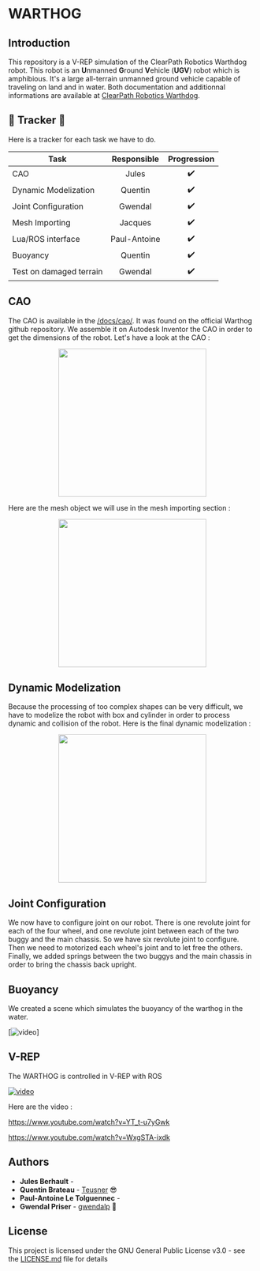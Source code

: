 # WARTHOG

## Introduction

This repository is a V-REP simulation of the ClearPath Robotics Warthdog robot. This robot is an **U**nmanned **G**round **V**ehicle (**UGV**)  robot which is amphibious. It's a large all-terrain unmanned ground vehicle capable of traveling on land and in water. Both documentation and additionnal informations are available at [ClearPath Robotics Warthdog](https://clearpathrobotics.com/warthog-unmanned-ground-vehicle-robot/).

## :barber: Tracker :barber:
Here is a tracker for each task we have to do.

| Task                   |Responsible | Progression      |
| -----------------------|:----------:|:----------------:|
| CAO                    |Jules       |:heavy_check_mark:|
| Dynamic Modelization   |Quentin     |:heavy_check_mark:|
| Joint Configuration    |Gwendal     |:heavy_check_mark:|
| Mesh Importing         |Jacques     |:heavy_check_mark:|
| Lua/ROS interface      |Paul-Antoine|:heavy_check_mark:|
| Buoyancy				 |Quentin	  |:heavy_check_mark:|
| Test on damaged terrain|Gwendal     |:heavy_check_mark:|



## CAO

The CAO is available in the [/docs/cao/](https://github.com/gwendalp/WARTHOG/tree/master/docs/cao). It was found on the official Warthog github repository. We assemble it on Autodesk Inventor the CAO in order to get the dimensions of the robot. Let's have a look at the CAO :

<p align="center">
    <img src="https://raw.githubusercontent.com/gwendalp/WARTHOG/master/docs/images/cao.png" width="300">
</p>

Here are the mesh object we will use in the mesh importing section :

<p align="center">
    <img src="https://raw.githubusercontent.com/gwendalp/WARTHOG/master/docs/images/mesh.png" width="300">
</p>

## Dynamic Modelization

Because the processing of too complex shapes can be very difficult, we have to modelize the robot with box and cylinder in order to process dynamic and collision of the robot. Here is the final dynamic modelization :

<p align="center">
    <img src="https://raw.githubusercontent.com/gwendalp/WARTHOG/master/docs/images/dynamic_modelization.png" width="300">
</p>

## Joint Configuration

We now have to configure joint on our robot. There is one revolute joint for each of the four wheel, and one revolute joint between each of the two buggy and the main chassis. So we have six revolute joint to configure. Then we need to motorized each wheel's joint and to let free the others. Finally, we added springs between the two buggys and the main chassis in order to bring the chassis back upright. 


## Buoyancy

We created a scene which simulates the buoyancy of the warthog in the water. 

[![video](https://github.com/gwendalp/WARTHOG/blob/master/docs/images/buoyancy.gif)]

## V-REP 

The WARTHOG is controlled in V-REP with ROS


[![video](https://github.com/gwendalp/WARTHOG/blob/master/docs/images/warthog.gif)](https://youtu.be/YT_t-u7yGwk "video")

Here are the video :

https://www.youtube.com/watch?v=YT_t-u7yGwk

https://www.youtube.com/watch?v=WxgSTA-ixdk

## Authors

* **Jules Berhault** - 
* **Quentin Brateau** -  [Teusner](https://github.com/Teusner) :sunglasses:
* **Paul-Antoine Le Tolguennec** - 
* **Gwendal Priser** - [gwendalp](https://github.com/gwendalp) :ocean:

## License

This project is licensed under the GNU General Public License v3.0 - see the [LICENSE.md](LICENSE.md) file for details


